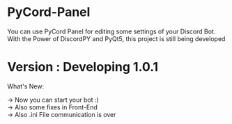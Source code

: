 # PyCord-Panel
You can use PyCord Panel for editing some settings of your Discord Bot. With the Power of DiscordPY and PyQt5, this project is still being developed

# Version : Developing 1.0.1
What's New: <br>

-> Now you can start your bot :) <br>
-> Also some fixes in Front-End <br>
-> Also .ini File communication is over <br>
